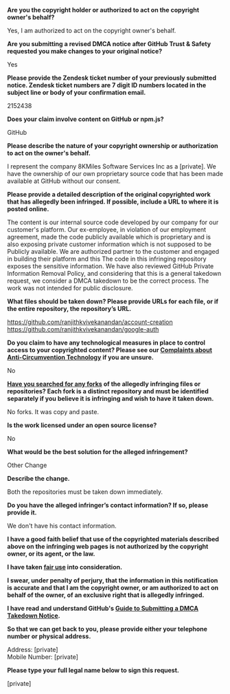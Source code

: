**Are you the copyright holder or authorized to act on the copyright owner's behalf?**

Yes, I am authorized to act on the copyright owner's behalf.

**Are you submitting a revised DMCA notice after GitHub Trust & Safety requested you make changes to your original notice?**

Yes

**Please provide the Zendesk ticket number of your previously submitted notice. Zendesk ticket numbers are 7 digit ID numbers located in the subject line or body of your confirmation email.**

2152438

**Does your claim involve content on GitHub or npm.js?**

GitHub

**Please describe the nature of your copyright ownership or authorization to act on the owner's behalf.**

I represent the company 8KMiles Software Services Inc as a [private]. We have the ownership of our own proprietary source code that has been made available at GitHub without our consent.

**Please provide a detailed description of the original copyrighted work that has allegedly been infringed. If possible, include a URL to where it is posted online.**

The content is our internal source code developed by our company for our customer's platform.
Our ex-employee, in violation of our employment agreement, made the code publicly available which is
proprietary and is also exposing private customer information which is not supposed to be
Publicly available. We are authorized partner to the customer and engaged in building their platform and this
The code in this infringing repository exposes the sensitive information. We have also reviewed GitHub Private Information Removal Policy, and considering that this is a general takedown request, we consider a DMCA takedown to be the correct process.
The work was not intended for public disclosure.

**What files should be taken down? Please provide URLs for each file, or if the entire repository, the repository’s URL.**

https://github.com/ranjithkvivekanandan/account-creation  
https://github.com/ranjithkvivekanandan/google-auth

**Do you claim to have any technological measures in place to control access to your copyrighted content? Please see our <a href="https://docs.github.com/articles/guide-to-submitting-a-dmca-takedown-notice#complaints-about-anti-circumvention-technology">Complaints about Anti-Circumvention Technology</a> if you are unsure.**

No

**<a href="https://docs.github.com/articles/dmca-takedown-policy#b-what-about-forks-or-whats-a-fork">Have you searched for any forks</a> of the allegedly infringing files or repositories? Each fork is a distinct repository and must be identified separately if you believe it is infringing and wish to have it taken down.**

No forks. It was copy and paste.

**Is the work licensed under an open source license?**

No

**What would be the best solution for the alleged infringement?**

Other Change

**Describe the change.**

Both the repositories must be taken down immediately.

**Do you have the alleged infringer’s contact information? If so, please provide it.**

We don't have his contact information.

**I have a good faith belief that use of the copyrighted materials described above on the infringing web pages is not authorized by the copyright owner, or its agent, or the law.**

**I have taken <a href="https://www.lumendatabase.org/topics/22">fair use</a> into consideration.**

**I swear, under penalty of perjury, that the information in this notification is accurate and that I am the copyright owner, or am authorized to act on behalf of the owner, of an exclusive right that is allegedly infringed.**

**I have read and understand GitHub's <a href="https://docs.github.com/articles/guide-to-submitting-a-dmca-takedown-notice/">Guide to Submitting a DMCA Takedown Notice</a>.**

**So that we can get back to you, please provide either your telephone number or physical address.**

Address: [private]  
Mobile Number: [private]  

**Please type your full legal name below to sign this request.**

[private]  
